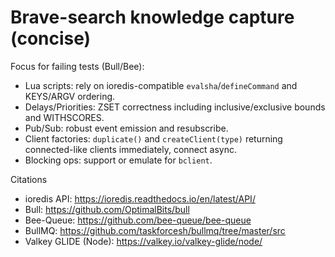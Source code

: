 # Brave-search knowledge capture (concise)

Focus for failing tests (Bull/Bee):
- Lua scripts: rely on ioredis-compatible `evalsha`/`defineCommand` and KEYS/ARGV ordering.
- Delays/Priorities: ZSET correctness including inclusive/exclusive bounds and WITHSCORES.
- Pub/Sub: robust event emission and resubscribe.
- Client factories: `duplicate()` and `createClient(type)` returning connected-like clients immediately, connect async.
- Blocking ops: support or emulate for `bclient`.

Citations
- ioredis API: https://ioredis.readthedocs.io/en/latest/API/
- Bull: https://github.com/OptimalBits/bull
- Bee-Queue: https://github.com/bee-queue/bee-queue
- BullMQ: https://github.com/taskforcesh/bullmq/tree/master/src
- Valkey GLIDE (Node): https://valkey.io/valkey-glide/node/
